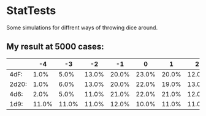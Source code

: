 # StatTests
Some simulations for diffrent ways of throwing dice around.
## My result at 5000 cases:
|| -4 | -3 | -2 | -1 | 0 | 1 | 2 | 3 | 4 |
|--|--|--|--|--|--|--|--|--|--|
|4dF:|1.0%|5.0%|13.0%|20.0%|23.0%|20.0%|12.0%|5.0%|1.0%|
|2d20:|1.0%|6.0%|13.0%|20.0%|22.0%|19.0%|13.0%|6.0%|1.0%|
|4d6:|2.0%|5.0%|11.0%|21.0%|22.0%|21.0%|12.0%|5.0%|2.0%|
|1d9:|11.0%|11.0%|11.0%|12.0%|10.0%|11.0%|11.0%|12.0%|11.0%|
